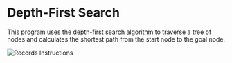 # Depth-First Search

This program uses the depth-first search algorithm to traverse a tree of nodes and calculates the shortest path from the start node to the goal node.

![Records Instructions](https://github.com/coleternes/gifs/blob/main/cpsc390/dfs.gif)
